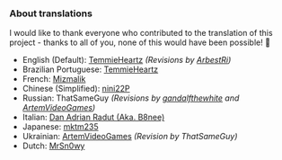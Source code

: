 ### About translations
I would like to thank everyone who contributed to the translation of this project - thanks to all of you, none of this would have been possible! 💜

- English (Default): [TemmieHeartz](https://github.com/themitosan) _(Revisions by [ArbestRi](https://github.com/ArbestRi))_
- Brazilian Portuguese: [TemmieHeartz](https://github.com/themitosan)
- French: [Mizmalik](https://github.com/Mizmalik)
- Chinese (Simplified): [nini22P](https://github.com/nini22P)
- Russian: ThatSameGuy _(Revisions by [gandalfthewhite](https://github.com/gandalfthewhite19890404) and [ArtemVideoGames](https://github.com/ArtemVideoGames))_
- Italian: [Dan Adrian Radut (Aka. B8nee)](https://github.com/B8nee)
- Japanese: [mktm235](https://github.com/mktm235)
- Ukrainian: [ArtemVideoGames](https://github.com/ArtemVideoGames) _(Revision by ThatSameGuy)_
- Dutch: [MrSn0wy](https://github.com/MrSn0wy)
